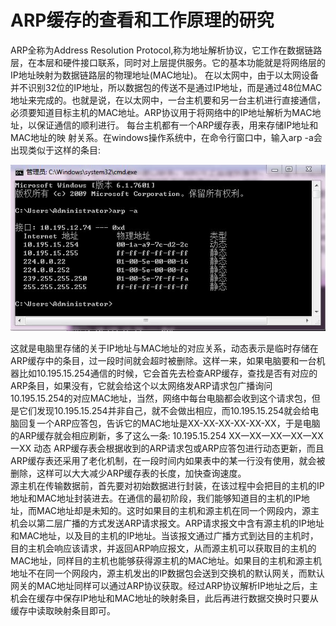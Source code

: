 # ARP缓存的查看和工作原理的研究
ARP全称为Address Resolution Protocol,称为地址解析协议，它工作在数据链路层，在本层和硬件接口联系，同时对上层提供服务。它的基本功能就是将网络层的IP地址映射为数据链路层的物理地址(MAC地址)。
在以太网中，由于以太网设备并不识别32位的IP地址，所以数据包的传送不是通过IP地址，而是通过48位MAC地址来完成的。也就是说，在以太网中，一台主机要和另一台主机进行直接通信，必须要知道目标主机的MAC地址。ARP协议用于将网络中的IP地址解析为MAC地址，以保证通信的顺利进行。
  每台主机都有一个ARP缓存表，用来存储IP地址和MAC地址的映
射关系。在windows操作系统中，在命令行窗口中，输入arp -a会出现类似于这样的条目:

![image](https://github.com/weiyi1024/github-tutorial/raw/master/查看ARP缓存.JPG)  

这就是电脑里存储的关于IP地址与MAC地址的对应关系，动态表示是临时存储在ARP缓存中的条目，过一段时间就会超时被删除。这样一来，如果电脑要和一台机器比如10.195.15.254通信的时候，它会首先去检查ARP缓存，查找是否有对应的ARP条目，如果没有，它就会给这个以太网络发ARP请求包广播询问10.195.15.254的对应MAC地址，当然，网络中每台电脑都会收到这个请求包，但是它们发现10.195.15.254并非自己，就不会做出相应，而10.195.15.254就会给电脑回复一个ARP应答包，告诉它的MAC地址是XX-XX-XX-XX-XX-XX，于是电脑的ARP缓存就会相应刷新，多了这么一条:
      10.195.15.254   XX一XX一XX一XX一XX一XX    动态
ARP缓存表会根据收到的ARP请求包或ARP应答包进行动态更新，而且ARP缓存表还采用了老化机制，在一段时间内如果表中的某一行没有使用，就会被删除，这样可以大大减少ARP缓存表的长度，加快查询速度。  
源主机在传输数据前，首先要对初始数据进行封装，在该过程中会把目的主机的IP地址和MAC地址封装进去。在通信的最初阶段，我们能够知道目的主机的IP地址，而MAC地址却是未知的。这时如果目的主机和源主机在同一个网段内，源主机会以第二层广播的方式发送ARP请求报文。ARP请求报文中含有源主机的IP地址和MAC地址，以及目的主机的IP地址。当该报文通过广播方式到达目的主机时，目的主机会响应该请求，并返回ARP响应报文，从而源主机可以获取目的主机的MAC地址，同样目的主机也能够获得源主机的MAC地址。如果目的主机和源主机地址不在同一个网段内，源主机发出的IP数据包会送到交换机的默认网关，而默认网关的MAC地址同样可以通过ARP协议获取。经过ARP协议解析IP地址之后，主机会在缓存中保存IP地址和MAC地址的映射条目，此后再进行数据交换时只要从缓存中读取映射条目即可。
